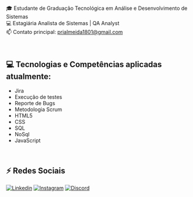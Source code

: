 🎓  Estudante de Graduação Tecnológica em Análise e Desenvolvimento de Sistemas<br>
💻  Estagiária Analista de Sistemas | QA Analyst<br> 
📫  Contato principal: prialmeida1801@gmail.com

<br>

## 💻 Tecnologias e Competências aplicadas atualmente: 
  - Jira
  - Execução de testes
  - Reporte de Bugs
  - Metodologia Scrum
  - HTML5
  - CSS
  - SQL
  - NoSql
  - JavaScript
  
  
<br>

## ⚡ Redes Sociais 

[![Linkedin](https://img.shields.io/badge/LinkedIn-0077B5?style=for-the-badge&logo=linkedin&logoColor=white)](https://www.linkedin.com/in/priscilasilva1801/)
[![Instagram](https://img.shields.io/badge/Instagram-e02c6f?style=for-the-badge&logo=instagram&logoColor=white)](https://www.instagram.com/priscilatuk/?hl=pt-br)
[![Discord](https://img.shields.io/badge/Discord-7289DA?style=for-the-badge&logo=discord&logoColor=white)](https://discord.com/channels/@me)

  
